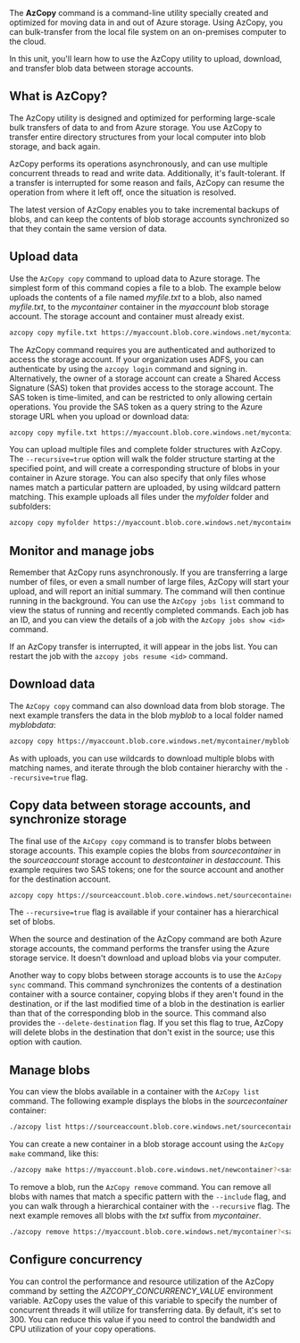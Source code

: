 The **AzCopy** command is a command-line utility specially created and optimized for moving data in and out of Azure storage. Using AzCopy, you can bulk-transfer from the local file system on an on-premises computer to the cloud. 

In this unit, you'll learn how to use the AzCopy utility to upload, download, and transfer blob data between storage accounts.

## What is AzCopy?

The AzCopy utility is designed and optimized for performing large-scale bulk transfers of data to and from Azure storage. You use AzCopy to transfer entire directory structures from your local computer into blob storage, and back again.

AzCopy performs its operations asynchronously, and can use multiple concurrent threads to read and write data. Additionally, it's fault-tolerant. If a transfer is interrupted for some reason and fails, AzCopy can resume the operation from where it left off, once the situation is resolved.

The latest version of AzCopy enables you to take incremental backups of blobs, and can keep the contents of blob storage accounts synchronized so that they contain the same version of data.

## Upload data

Use the `AzCopy copy` command to upload data to Azure storage. The simplest form of this command copies a file to a blob. The example below uploads the contents of a file named *myfile.txt* to a blob, also named *myfile.txt*, to the *mycontainer* container in the *myaccount* blob storage account. The storage account and container must already exist.

```bash
azcopy copy myfile.txt https://myaccount.blob.core.windows.net/mycontainer/
```

The AzCopy command requires you are authenticated and authorized to access the storage account. If your organization uses ADFS, you can authenticate by using the `azcopy login` command and signing in. Alternatively, the owner of a storage account can create a Shared Access Signature (SAS) token that provides access to the storage account. The SAS token is time-limited, and can be restricted to only allowing certain operations. You provide the SAS token as a query string to the Azure storage URL when you upload or download data:

```bash
azcopy copy myfile.txt https://myaccount.blob.core.windows.net/mycontainer/?<sas token>
```

You can upload multiple files and complete folder structures with AzCopy. The `--recursive=true` option will walk the folder structure starting at the specified point, and will create a corresponding structure of blobs in your container in Azure storage. You can also specify that only files whose names match a particular pattern are uploaded, by using wildcard pattern matching. This example uploads all files  under the *myfolder* folder and subfolders:

```bash
azcopy copy myfolder https://myaccount.blob.core.windows.net/mycontainer/?<sas token> --recursive=true
```

## Monitor and manage jobs

Remember that AzCopy runs asynchronously. If you are transferring a large number of files, or even a small number of large files, AzCopy will start your upload, and will report an initial summary. The command will then continue running in the background. You can use the `AzCopy jobs list` command to view the status of running and recently completed commands. Each job has an ID, and you can view the details of a job with the `AzCopy jobs show <id>` command.

If an AzCopy transfer is interrupted, it will appear in the jobs list. You can restart the job with the `azcopy jobs resume <id>` command.

## Download data

The `AzCopy copy` command can also download data from blob storage. The next example transfers the  data in the blob *myblob* to a local folder named *myblobdata*:

```bash
azcopy copy https://myaccount.blob.core.windows.net/mycontainer/myblob?<sas token> myblobdata
```

As with uploads, you can use wildcards to download multiple blobs with matching names, and iterate through the blob container hierarchy with the `--recursive=true` flag.

## Copy data between storage accounts, and synchronize storage

The final use of the `AzCopy copy` command is to transfer blobs between storage accounts. This example copies the blobs from *sourcecontainer* in the *sourceaccount* storage account to *destcontainer* in *destaccount*. This example requires two SAS tokens; one for the source account and another for the destination account.

```bash
azcopy copy https://sourceaccount.blob.core.windows.net/sourcecontainer/*?<source sas token> https://destaccount.blob.core.windows.net/destcontainer/*?<dest sas token>
```

The `--recursive=true` flag is available if your container has a hierarchical set of blobs.

When the source and destination of the AzCopy command are both Azure storage accounts, the command performs the transfer using the Azure storage service. It doesn't download and upload blobs via your computer.

Another way to copy blobs between storage accounts is to use the `AzCopy sync` command. This command synchronizes the contents of a destination container with a source container, copying blobs if they aren't found in the destination, or if the last modified time of a blob in the destination is earlier than that of the corresponding blob in the source. This command also provides the `--delete-destination` flag. If you set this flag to true, AzCopy will delete blobs in the destination that don't exist in the source; use this option with caution.

## Manage blobs

You can view the blobs available in a container with the `AzCopy list` command. The following example displays the blobs in the *sourcecontainer* container:

```bash
./azcopy list https://sourceaccount.blob.core.windows.net/sourcecontainer?<sas token>
```

You can create a new container in a blob storage account using the `AzCopy make` command, like this:

```bash
./azcopy make https://myaccount.blob.core.windows.net/newcontainer?<sas token>
```

To remove a blob, run the `AzCopy remove` command. You can remove all blobs with names that match a specific pattern with the `--include` flag, and you can walk through a hierarchical container with the `--recursive` flag. The next example removes all blobs with the *txt* suffix from *mycontainer*.

```bash
./azcopy remove https://myaccount.blob.core.windows.net/mycontainer?<sas token> --include "*.txt" --recursive=true
```

## Configure concurrency

You can control the performance and resource utilization of the AzCopy command by setting the *AZCOPY_CONCURRENCY_VALUE* environment variable. AzCopy uses the value of this variable to specify the number of concurrent threads it will utilize for transferring data. By default, it's set to 300. You can reduce this value if you need to control the bandwidth and CPU utilization of your copy operations.